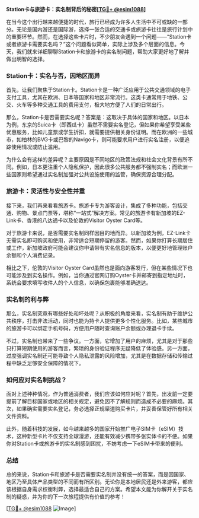**Station卡与旅游卡：实名制背后的秘密[[TG💪+ @esim1088](https://t.me/s/esim1088)]**

在当今这个出行越来越便捷的时代，旅行已经成为许多人生活中不可或缺的一部分。无论是国内游还是国际游，选择一张合适的交通卡或旅游卡往往是旅行计划中的重要环节。然而，在选择这些卡片时，不少朋友会遇到一个问题——“Station卡或者旅游卡需要实名吗？”这个问题看似简单，实际上涉及多个层面的信息。今天，我们就来详细聊聊Station卡和旅游卡的实名制问题，帮助大家更好地了解并做出明智的选择。

### Station卡：实名与否，因地区而异

首先，让我们聚焦于Station卡。Station卡是一种广泛应用于公共交通领域的电子支付工具，尤其在欧洲、日本等国家和地区非常流行。这类卡通常用于地铁、公交、火车等多种交通工具的费用支付，极大地方便了人们的日常出行。

那么，Station卡是否需要实名呢？答案是：这取决于具体的国家和地区。以日本为例，东京的Suica卡（即西瓜卡）虽然不需要实名登记，但如果你希望享受某些优惠服务，比如儿童票或学生折扣，就需要提供相关身份证明。而在欧洲的一些城市，如柏林的BVG卡或巴黎的Navigo卡，则可能要求用户进行实名注册，以便追踪使用情况或防止滥用。

为什么会有这样的差异呢？主要原因是不同地区的政策法规和社会文化背景有所不同。例如，日本更注重个人隐私保护，因此很多公共服务都不强制实名；而欧洲一些国家则希望通过实名制加强对公共设施使用的监管，确保资源合理分配。

### 旅游卡：灵活性与安全性并重

接下来，我们再来看看旅游卡。旅游卡专为游客设计，集成了多种功能，包括交通、购物、景点门票等，堪称“一站式”解决方案。常见的旅游卡有新加坡的EZ-Link卡、香港的八达通卡以及伦敦的Visitor Oyster Card等。

对于旅游卡来说，是否需要实名制同样因目的地而异。以新加坡为例，EZ-Link卡无需实名即可购买和使用，非常适合短期停留的游客。然而，如果你打算长期居住或工作，新加坡政府可能会建议你申请带有实名信息的版本，以便更好地管理账户余额和个人消费记录。

相比之下，伦敦的Visitor Oyster Card虽然也是面向游客发行，但在某些情况下也可能涉及到实名操作。例如，当你通过官网订购Oyster卡并邮寄到指定地址时，系统会要求填写收件人的个人信息，以确保包裹能够准确送达。

### 实名制的利与弊

那么，实名制究竟有哪些好处和坏处呢？从积极的角度来看，实名制有助于维护公共秩序，打击非法活动，同时也能为持卡人提供更多个性化服务。比如，某些城市的旅游卡可以绑定手机号码，方便用户随时查询账户余额或办理退卡手续。

不过，实名制也带来了一些争议。一方面，它增加了用户的麻烦，尤其是对于那些只打算短期使用的游客而言，繁琐的身份验证程序无疑降低了体验感。另一方面，过度强调实名制还可能导致个人隐私泄露的风险增加，尤其是在数据存储和传输过程中缺乏足够安全保障的情况下。

### 如何应对实名制挑战？

面对上述种种情况，作为普通消费者，我们应该如何应对呢？首先，出发前一定要提前了解目标国家或地区的相关规定，避免因不了解规则而造成不必要的麻烦。其次，如果确实需要实名登记，务必选择正规渠道购买卡片，并妥善保管好所有相关文件资料。

此外，随着科技的发展，如今越来越多的国家开始推广电子SIM卡（eSIM）技术，这种新型卡片不仅支持全球漫游，还能有效减少携带多张实体卡的不便。如果你对Station卡或旅游卡的实名制感到困扰，不妨考虑一下eSIM卡带来的便利。

### 总结

总的来说，Station卡和旅游卡是否需要实名制并没有统一的答案，而是因国家、地区乃至具体产品类型的不同而有所区别。无论你是本地居民还是外来游客，都应该根据自身需求权衡利弊，选择最适合自己的方案。希望本文能为你解开关于实名制的疑惑，并为你的下一次旅程提供有价值的参考！

[[TG💪+ @esim1088](https://t.me/s/esim1088) ![Image](https://i.postimg.cc/4NQfJmqS/Snipaste-2025-05-13-00-14-12.png)]